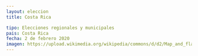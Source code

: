 ```yaml
---
layout: eleccion
title: Costa Rica

tipo: Elecciones regionales y municipales
pais: Costa Rica
fecha: 2 de febrero 2020
imagen: https://upload.wikimedia.org/wikipedia/commons/d/d2/Map_and_flag_of_Costa_Rica.svg
---
```

